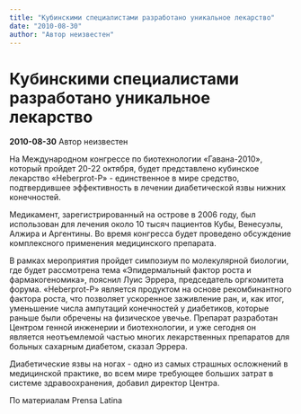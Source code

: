 ```yaml
---
title: "Кубинскими специалистами разработано уникальное лекарство"
date: "2010-08-30"
author: "Автор неизвестен"
---
```


# Кубинскими специалистами разработано уникальное лекарство

**2010-08-30** Автор неизвестен

На Международном конгрессе по биотехнологии «Гавана-2010», который пройдет 20-22 октября, будет представлено кубинское лекарство «Heberprot-P» - единственное в мире средство, подтвердившее эффективность в лечении диабетической язвы нижних конечностей.

Медикамент, зарегистрированный на острове в 2006 году, был использован для лечения около 10 тысяч пациентов Кубы, Венесуэлы, Алжира и Аргентины. Во время конгресса будет проведено обсуждение комплексного применения медицинского препарата.

В рамках мероприятия пройдет симпозиум по молекулярной биологии, где будет рассмотрена тема «Эпидермальный фактор роста и фармакогеномика», пояснил Луис Эррера, председатель оргкомитета форума. «Heberprot-P» является продуктом на основе рекомбинантного фактора роста, что позволяет ускоренное заживление ран, и, как итог, уменьшение числа ампутаций конечностей у диабетиков, которые раньше были обречены на физическое увечье. Препарат разработан Центром генной инженерии и биотехнологии, и уже сегодня он является неотъемлемой частью многих лекарственных препаратов для больных сахарным диабетом, сказал Эррера.

Диабетические язвы на ногах - одно из самых страшных осложнений в медицинской практике, во всем мире требующее больших затрат в системе здравоохранения, добавил директор Центра.

По материалам Prensa Latina